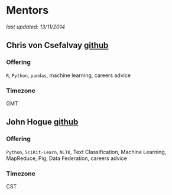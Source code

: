 # Mentors
_last updated: 13/11/2014_

## Chris von Csefalvay [github](http://www.github.com/chrisvoncsefalvay)

### Offering
`R`, `Python`, `pandas`, machine learning, careers advice

### Timezone
GMT

## John Hogue [github](http://ww.github.com/dreyco676)

### Offering
`Python`, `SciKit-Learn`, `NLTK`, Text Classification, Machine Learning, MapReduce, Pig, Data Federation, careers advice

### Timezone
CST

